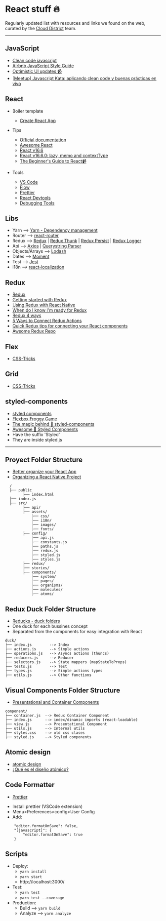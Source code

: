 # React stuff 🔥

Regularly updated list with resources and links we found on the web, curated by the [Cloud District](http://clouddistrict.com) team.

---

## JavaScript

- [Clean code javascript](https://github.com/ryanmcdermott/clean-code-javascript)
- [Airbnb JavaScript Style Guide](https://github.com/airbnb/javascript)
- [Optimistic UI updates 📹](https://egghead.io/courses/optimistic-ui-updates-in-react?utm_source=drip&utm_medium=email&utm_content=react)
- [[Meetup] Javascript Kata: aplicando clean code y buenas prácticas en vivo](https://www.youtube.com/watch?v=C5IrXwu6nSQ&t=559s)

## React

- Boiler template

  - [Create React App](https://github.com/facebookincubator/create-react-app)

- Tips

  - [Official documentation](https://reactjs.org)
  - [Awesome React](https://github.com/enaqx/awesome-react)
  - [React v16.6](https://sergiodxa.com/essays/react-v-16-6)
  - [React v16.6.0: lazy, memo and contextType](https://reactjs.org/blog/2018/10/23/react-v-16-6.html)
  - [The Beginner's Guide to React📹](https://egghead.io/courses/the-beginner-s-guide-to-react)

- Tools

  - [VS Code](https://code.visualstudio.com/)
  - [Flow](https://flow.org/en/docs/install/)
  - [Prettier](https://github.com/prettier/prettier)
  - [React Devtools](https://github.com/facebook/react-devtools/tree/master/packages/react-devtools)
  - [Debugging Tools](https://codeburst.io/react-native-debugging-tools-3a24e4e40e4)

## Libs

- Yarn --> [Yarn - Dependency management](https://yarnpkg.com/es-ES/)
- Router --> [react-router](https://github.com/ReactTraining/react-router)
- Redux --> [Redux](https://github.com/reactjs/redux/)
  | [Redux Thunk](https://github.com/gaearon/redux-thunk)
  | [Redux Persist](https://github.com/rt2zz/redux-persist)
  | [Redux Logger](https://github.com/LogRocket/redux-logger)
- Api --> [Axios](https://github.com/axios/axios)
  | [Querystring Parser](https://github.com/ljharb/qs)
- Objects/Arrays --> [Lodash](https://lodash.com/)
- Dates --> [Moment](https://momentjs.com/)
- Test --> [Jest](https://facebook.github.io/jest/)
- i18n --> [react-localization](https://github.com/stefalda/react-localization)

## Redux

- [Redux](https://redux.js.org/)
- [Getting started with Redux](https://egghead.io/courses/getting-started-with-redux)
- [Using Redux with React Native](https://medium.com/@pavsidhu/using-redux-with-react-native-9d07381507fe)
- [When do I know I'm ready for Redux](https://medium.com/dailyjs/when-do-i-know-im-ready-for-redux-f34da253c85f)
- [Redux 4 ways](https://medium.com/react-native-training/redux-4-ways-95a130da0cdc)
- [5 Ways to Connect Redux Actions](https://blog.benestudio.co/5-ways-to-connect-redux-actions-3f56af4009c8)
- [Quick Redux tips for connecting your React components](https://medium.com/dailyjs/quick-redux-tips-for-connecting-your-react-components-e08da72f5b3)
- [Awsome Redux Repo](https://github.com/xgrommx/awesome-redux)

## Flex

- [CSS-Tricks](https://css-tricks.com/snippets/css/a-guide-to-flexbox/)

## Grid

- [CSS-Tricks](https://css-tricks.com/snippets/css/complete-guide-grid/)

## styled-components

- [styled components](https://www.styled-components.com)
- [Flexbox Froggy Game](https://flexboxfroggy.com/#es)
- [The magic behind 💅 styled-components](https://mxstbr.blog/2016/11/styled-components-magic-explained/)
- [Awesome 💅 Styled Components](https://github.com/styled-components/awesome-styled-components)
- Have the suffix 'Styled'
- They are inside styled.js

---

## Proyect Folder Structure

- [Better organize your React App](https://medium.com/@alexmngn/how-to-better-organize-your-react-applications-2fd3ea1920f1)
- [Organizing a React Native Project](https://medium.com/the-react-native-log/organizing-a-react-native-project-9514dfadaa0)

```
  /
  ├── public
        ├── index.html
  ├── index.js
  ├── src/
        ├── api/
        ├── assets/
            ├── css/
            ├── i18n/
            ├── images/
            ├── fonts/
        ├── config/
            ├── api.js
            ├── constants.js
            ├── paths.js
            ├── redux.js
            ├── styled.js
            ├── styles.js
        ├── redux/
        ├── stories/
        ├── components/
            ├── system/
            ├── pages/
            ├── organisms/
            ├── molecules/
            ├── atoms/
```

## Redux Duck Folder Structure

- [Reducks - duck folders](https://github.com/alexnm/re-ducks)
- One duck for each bussines concept
- Separated from the components for easy integration with React

```
duck/
├── index.js        --> Index
├── actions.js      --> Simple actions
├── operations.js   --> Asyncs actions (thuncs)
├── reducers.js     --> Reducer
├── selectors.js    --> State mappers (mapStateToProps)
├── tests.js        --> Test
├── types.js        --> Simple actions types
├── utils.js        --> Other functions
```

## Visual Components Folder Structure

- [Presentational and Container Components](https://medium.com/@dan_abramov/smart-and-dumb-components-7ca2f9a7c7d0)

```
component/
├── container.js  --> Redux Container Component
├── index.js      --> index/dinamic imports (react-loadable)
├── view.js       --> Presentational Component
├── utils.js      --> Internal utils
├── styles.css    --> old css clases
├── styled.js     --> Styled components
```

## Atomic design

- [atomic design](http://bradfrost.com/blog/post/atomic-web-design/)
- [¿Qué es el diseño atómico?](https://medium.com/pixel-perfect/qué-es-el-diseño-atómico-a5cbed06688e)

## Code Formatter

- [Prettier](https://github.com/prettier/prettier)

* Install prettier (VSCode extension)
* Menu>Preferences>config>User Config
* Add:

```
    "editor.formatOnSave": false,
    "[javascript]": {
        "editor.formatOnSave": true
    }
```

## Scripts

- Deploy:
  - `yarn install`
  - `yarn start`
  - http://localhost:3000/
- Test:
  - `yarn test`
  - `yarn test --coverage`
- Production:
  - Build --> `yarn build`
  - Analyze --> `yarn analyze`
